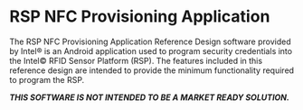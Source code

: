 # RSP NFC Provisioning Application

The RSP NFC Provisioning Application Reference Design software provided by Intel® 
is an Android application used to program security credentials into the 
Intel© RFID Sensor Platform (RSP). The features included in this reference design 
are intended to provide the minimum functionality required to program the RSP.  
  
**_THIS SOFTWARE IS NOT INTENDED TO BE A MARKET READY SOLUTION._**

